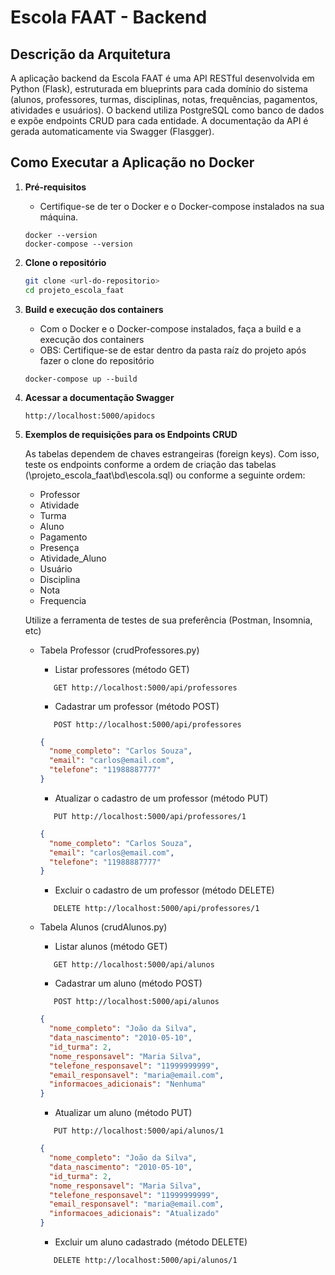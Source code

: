 # Escola FAAT - Backend

## Descrição da Arquitetura

A aplicação backend da Escola FAAT é uma API RESTful desenvolvida em Python (Flask), estruturada em blueprints para cada domínio do sistema (alunos, professores, turmas, disciplinas, notas, frequências, pagamentos, atividades e usuários). O backend utiliza PostgreSQL como banco de dados e expõe endpoints CRUD para cada entidade. A documentação da API é gerada automaticamente via Swagger (Flasgger).

## Como Executar a Aplicação no Docker

1. **Pré-requisitos**

   - Certifique-se de ter o Docker e o Docker-compose instalados na sua máquina.

   ```
   docker --version
   docker-compose --version
   ```

2. **Clone o repositório**

   ```sh
   git clone <url-do-repositorio>
   cd projeto_escola_faat
   ```

3. **Build e execução dos containers**

   - Com o Docker e o Docker-compose instalados, faça a build e a execução dos containers
   - OBS: Certifique-se de estar dentro da pasta raíz do projeto após fazer o clone do repositório

   ```
   docker-compose up --build
   ```

4. **Acessar a documentação Swagger**

   ```
   http://localhost:5000/apidocs
   ```

5. **Exemplos de requisições para os Endpoints CRUD**

   As tabelas dependem de chaves estrangeiras (foreign keys). Com isso, teste os endpoints conforme a ordem de criação das tabelas (\projeto_escola_faat\bd\escola.sql) ou conforme a seguinte ordem:

   - Professor<br>
   - Atividade<br>
   - Turma<br>
   - Aluno<br>
   - Pagamento<br>
   - Presença<br>
   - Atividade_Aluno<br>
   - Usuário<br>
   - Disciplina<br>
   - Nota<br>
   - Frequencia<br>

   Utilize a ferramenta de testes de sua preferência (Postman, Insomnia, etc)<br>

   - Tabela Professor (crudProfessores.py)

     - Listar professores (método GET)

     ```
        GET http://localhost:5000/api/professores
     ```

     - Cadastrar um professor (método POST)

     ```
        POST http://localhost:5000/api/professores
     ```

     ```json
     {
       "nome_completo": "Carlos Souza",
       "email": "carlos@email.com",
       "telefone": "11988887777"
     }
     ```

     - Atualizar o cadastro de um professor (método PUT)

     ```
        PUT http://localhost:5000/api/professores/1
     ```

     ```json
     {
       "nome_completo": "Carlos Souza",
       "email": "carlos@email.com",
       "telefone": "11988887777"
     }
     ```

     - Excluir o cadastro de um professor (método DELETE)

     ```
        DELETE http://localhost:5000/api/professores/1
     ```

   - Tabela Alunos (crudAlunos.py)

     - Listar alunos (método GET)

     ```
        GET http://localhost:5000/api/alunos
     ```

     - Cadastrar um aluno (método POST)

     ```
        POST http://localhost:5000/api/alunos
     ```

     ```json
     {
       "nome_completo": "João da Silva",
       "data_nascimento": "2010-05-10",
       "id_turma": 2,
       "nome_responsavel": "Maria Silva",
       "telefone_responsavel": "11999999999",
       "email_responsavel": "maria@email.com",
       "informacoes_adicionais": "Nenhuma"
     }
     ```

     - Atualizar um aluno (método PUT)

     ```
        PUT http://localhost:5000/api/alunos/1
     ```

     ```json
     {
       "nome_completo": "João da Silva",
       "data_nascimento": "2010-05-10",
       "id_turma": 2,
       "nome_responsavel": "Maria Silva",
       "telefone_responsavel": "11999999999",
       "email_responsavel": "maria@email.com",
       "informacoes_adicionais": "Atualizado"
     }
     ```

     - Excluir um aluno cadastrado (método DELETE)

     ```
        DELETE http://localhost:5000/api/alunos/1
     ```
